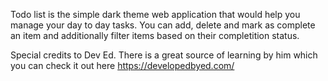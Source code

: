 Todo list is the simple dark theme web application that would help you manage your day to day tasks.
You can add, delete and mark as complete an item and additionally filter items based on their completition status.

Special credits to Dev Ed. There is a great source of learning by him which you can check it out here https://developedbyed.com/
